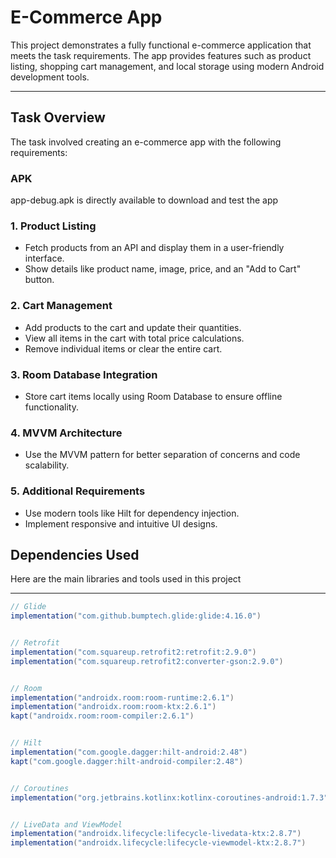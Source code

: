 # **E-Commerce App**

This project demonstrates a fully functional e-commerce application that meets the task requirements. The app provides features such as product listing, shopping cart management, and local storage using modern Android development tools.

---

## **Task Overview**

The task involved creating an e-commerce app with the following requirements:



### **APK**
app-debug.apk is directly available to download and test the app



### **1. Product Listing**
- Fetch products from an API and display them in a user-friendly interface.
- Show details like product name, image, price, and an "Add to Cart" button.


### **2. Cart Management**
- Add products to the cart and update their quantities.
- View all items in the cart with total price calculations.
- Remove individual items or clear the entire cart.


### **3. Room Database Integration**
- Store cart items locally using Room Database to ensure offline functionality.


### **4. MVVM Architecture**
- Use the MVVM pattern for better separation of concerns and code scalability.


### **5. Additional Requirements**
- Use modern tools like Hilt for dependency injection.
- Implement responsive and intuitive UI designs.


## **Dependencies Used**

Here are the main libraries and tools used in this project

---

```gradle
// Glide
implementation("com.github.bumptech.glide:glide:4.16.0")


// Retrofit
implementation("com.squareup.retrofit2:retrofit:2.9.0")
implementation("com.squareup.retrofit2:converter-gson:2.9.0")


// Room
implementation("androidx.room:room-runtime:2.6.1")
implementation("androidx.room:room-ktx:2.6.1")
kapt("androidx.room:room-compiler:2.6.1")


// Hilt
implementation("com.google.dagger:hilt-android:2.48")
kapt("com.google.dagger:hilt-android-compiler:2.48")


// Coroutines
implementation("org.jetbrains.kotlinx:kotlinx-coroutines-android:1.7.3")


// LiveData and ViewModel
implementation("androidx.lifecycle:lifecycle-livedata-ktx:2.8.7")
implementation("androidx.lifecycle:lifecycle-viewmodel-ktx:2.8.7")